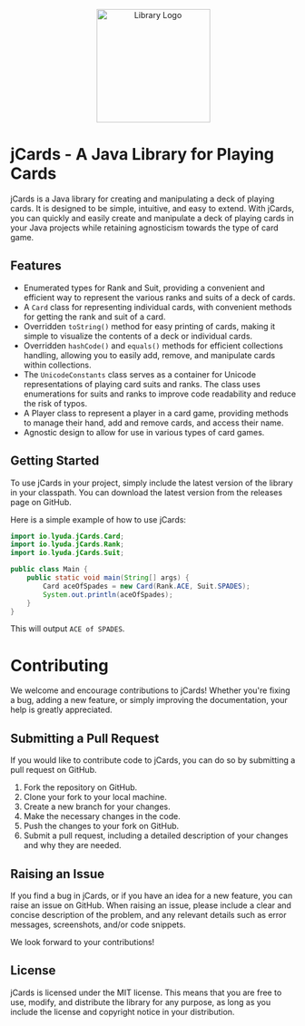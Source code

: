 <p align="center">
  <img src="https://i.imgur.com/5xKGdIw.png" alt="Library Logo" height="200" width="200">
</p>

# jCards - A Java Library for Playing Cards

jCards is a Java library for creating and manipulating a deck of playing cards. It is designed to be simple, intuitive, and easy to extend. With jCards, you can quickly and easily create and manipulate a deck of playing cards in your Java projects while retaining agnosticism towards the type of card game.

## Features

- Enumerated types for Rank and Suit, providing a convenient and efficient way to represent the various ranks and suits of a deck of cards.
- A `Card` class for representing individual cards, with convenient methods for getting the rank and suit of a card.
- Overridden `toString()` method for easy printing of cards, making it simple to visualize the contents of a deck or individual cards.
- Overridden `hashCode()` and `equals()` methods for efficient collections handling, allowing you to easily add, remove, and manipulate cards within collections.
- The `UnicodeConstants` class serves as a container for Unicode representations of playing card suits and ranks. The class uses enumerations for suits and ranks to improve code readability and reduce the risk of typos.
- A Player class to represent a player in a card game, providing methods to manage their hand, add and remove cards, and access their name.
- Agnostic design to allow for use in various types of card games.

## Getting Started

To use jCards in your project, simply include the latest version of the library in your classpath. You can download the latest version from the releases page on GitHub.

Here is a simple example of how to use jCards:

```java
import io.lyuda.jCards.Card;
import io.lyuda.jCards.Rank;
import io.lyuda.jCards.Suit;

public class Main {
    public static void main(String[] args) {
        Card aceOfSpades = new Card(Rank.ACE, Suit.SPADES);
        System.out.println(aceOfSpades);
    }
}
```

This will output `ACE of SPADES`.

# Contributing

We welcome and encourage contributions to jCards! Whether you're fixing a bug, adding a new feature, or simply improving the documentation, your help is greatly appreciated.

## Submitting a Pull Request

If you would like to contribute code to jCards, you can do so by submitting a pull request on GitHub.

1. Fork the repository on GitHub.
2. Clone your fork to your local machine.
3. Create a new branch for your changes.
4. Make the necessary changes in the code.
5. Push the changes to your fork on GitHub.
6. Submit a pull request, including a detailed description of your changes and why they are needed.

## Raising an Issue

If you find a bug in jCards, or if you have an idea for a new feature, you can raise an issue on GitHub. When raising an issue, please include a clear and concise description of the problem, and any relevant details such as error messages, screenshots, and/or code snippets.

We look forward to your contributions!


## License

jCards is licensed under the MIT license. This means that you are free to use, modify, and distribute the library for any purpose, as long as you include the license and copyright notice in your distribution.

